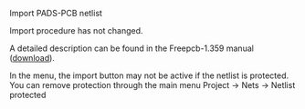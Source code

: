 Import PADS-PCB netlist

Import procedure has not changed.

A detailed description can be found in the Freepcb-1.359 manual ([download](https://github.com/Duxah/FreePCB-2/raw/master/FreePcb-2/bin/doc/freepcb_user_guide.pdf)).

In the menu, the import button may not be active if the netlist is protected. You can remove protection through the main menu Project -> Nets -> Netlist protected
